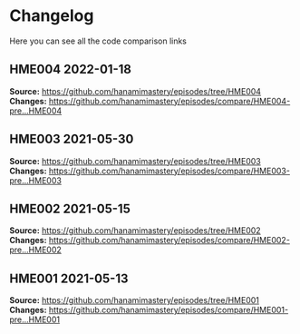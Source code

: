 # Changelog

Here you can see all the code comparison links

## HME004 2022-01-18

**Source:** https://github.com/hanamimastery/episodes/tree/HME004
**Changes:** https://github.com/hanamimastery/episodes/compare/HME004-pre...HME004

## HME003 2021-05-30

**Source:** https://github.com/hanamimastery/episodes/tree/HME003
**Changes:** https://github.com/hanamimastery/episodes/compare/HME003-pre...HME003

## HME002 2021-05-15

**Source:** https://github.com/hanamimastery/episodes/tree/HME002
**Changes:** https://github.com/hanamimastery/episodes/compare/HME002-pre...HME002

## HME001 2021-05-13

**Source:** https://github.com/hanamimastery/episodes/tree/HME001
**Changes:** https://github.com/hanamimastery/episodes/compare/HME001-pre...HME001
